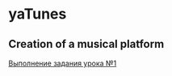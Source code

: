 # yaTunes
## Creation of a musical platform 
[Выполнение задания урока №1](https://iguides.github.io/yaTunes/index.html "Подключение модулей")